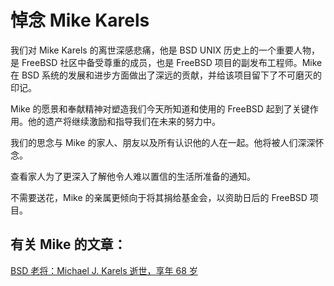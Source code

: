 # 悼念 Mike Karels

我们对 Mike Karels 的离世深感悲痛，他是 BSD UNIX 历史上的一个重要人物，是 FreeBSD 社区中备受尊重的成员，也是 FreeBSD 项目的副发布工程师。Mike 在 BSD 系统的发展和进步方面做出了深远的贡献，并给该项目留下了不可磨灭的印记。

Mike 的愿景和奉献精神对塑造我们今天所知道和使用的 FreeBSD 起到了关键作用。他的遗产将继续激励和指导我们在未来的努力中。

我们的思念与 Mike 的家人、朋友以及所有认识他的人在一起。他将被人们深深怀念。

查看家人为了更深入了解他令人难以置信的生活所准备的通知。

不需要送花，Mike 的亲属更倾向于将其捐给基金会，以资助日后的 FreeBSD 项目。

## 有关 Mike 的文章：

[BSD 老将：Michael J. Karels 逝世，享年 68 岁](https://www.heise.de/news/BSD-Urgestein-Michael-J-Karels-mit-68-Jahren-gestorben-9751528.html)
